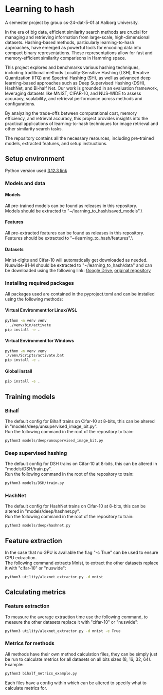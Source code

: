 # Learning to hash
A semester project by group cs-24-dat-5-01 at Aalborg University.

In the era of big data, efficient similarity search methods are crucial for managing and retrieving information from large-scale, high-dimensional datasets. Hashing-based methods, particularly learning-to-hash approaches, have emerged as powerful tools for encoding data into compact binary representations. These representations allow for fast and memory-efficient similarity comparisons in Hamming space.

This project explores and benchmarks various hashing techniques, including traditional methods Locality-Sensitive Hashing (LSH), Iterative Quantization (ITQ) and Spectral Hashing (SH), as well as advanced deep learning-based approaches such as Deep Supervised Hashing (DSH), HashNet, and Bi-half Net. Our work is grounded in an evaluation framework, leveraging datasets like MNIST, CIFAR-10, and NUS-WIDE to assess accuracy, scalability, and retrieval performance across methods and configurations.

By analyzing the trade-offs between computational cost, memory efficiency, and retrieval accuracy, this project provides insights into the practical applications of learning-to-hash techniques for image retrieval and other similarity search tasks.

The repository contains all the necessary resources, including pre-trained models, extracted features, and setup instructions.

## Setup environment

Python version used [3.12.3 link](https://www.python.org/downloads/release/python-3123/)

### Models and data

#### Models

All pre-trained models can be found as releases in this repository.\
Models should be extracted to "~/learning_to_hash/saved_models".\

#### Features

All pre-extracted features can be found as releases in this repository.\
Features should be extracted to "~/learning_to_hash/features".\

#### Datasets

Mnist-digits and Cifar-10 will automatically get downloaded as needed.\
Nuswide-81-M should be extracted to "~/learning_to_hash/data" and can be downloaded using the following
link: [Google Drive](https://drive.google.com/file/d/0B7IzDz-4yH_HMFdiSE44R1lselE/view?usp=sharing&resourcekey=0-w5zM4GH9liG3rtoZoWzXag),
[original repository](https://github.com/thuml/HashNet/blob/master/pytorch/README.md)

### Installing required packages

All packages used are contained in the pyproject.toml and can be installed using the following methods:

#### Virtual Environment for Linux/WSL

```bash
python -m venv venv
. ./venv/bin/activate
pip install -e .
```

#### Virtual Environment for Windows

```bash
python -m venv venv
./venv/Scripts/activate.bat
pip install -e .
```

#### Global install

```bash
pip install -e .
```

## Training models

### Bihalf

The default config for Bihalf trains on Cifar-10 at 8-bits, this can be altered in "models/deep/unsupervised_image_bit.py".\
Run the following command in the root of the repository to train:

```bash
python3 models/deep/unsupervised_image_bit.py
```

### Deep supervised hashing

The default config for DSH trains on Cifar-10 at 8-bits, this can be altered in "models/DSH/train.py".\
Run the following command in the root of the repository to train:

```bash
python3 models/DSH/train.py
```

### HashNet

The default config for HashNet trains on Cifar-10 at 8-bits, this can be altered in "models/deep/hashnet.py".\
Run the following command in the root of the repository to train:

```bash
python3 models/deep/hashnet.py
```

## Feature extraction

In the case that no GPU is available the flag "-c True" can be used to ensure CPU extraction.\
The following command extracts Mnist, to extract the other datasets replace it with "cifar-10" or "nuswide":

```bash
python3 utility/alexnet_extractor.py -d mnist
```

## Calculating metrics

### Feature extraction

To measure the average extraction time use the following command, to measure the other datasets replace it with "cifar-10" or "nuswide":

```bash
python3 utility/alexnet_extractor.py -d mnist -e True
```

### Metrics for methods

All methods have their own method calculation files, they can be simply just be run to calculate metrics for all datasets on all bits sizes (8, 16, 32, 64).
Example:

```bash
python3 bihalf_metrics_example.py
```

Each files have a config within which can be altered to specify what to calculate metrics for.
